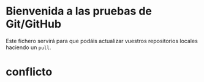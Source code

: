 # Bienvenida a las pruebas de Git/GitHub

Este fichero servirá para que podáis actualizar vuestros repositorios locales haciendo un `pull`.
# conflicto 
